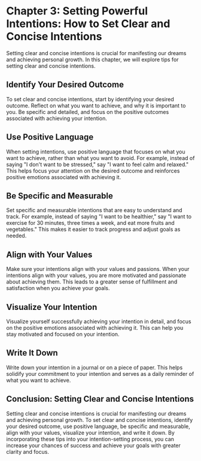 Chapter 3: Setting Powerful Intentions: How to Set Clear and Concise Intentions
===============================================================================

Setting clear and concise intentions is crucial for manifesting our dreams and achieving personal growth. In this chapter, we will explore tips for setting clear and concise intentions.

Identify Your Desired Outcome
-----------------------------

To set clear and concise intentions, start by identifying your desired outcome. Reflect on what you want to achieve, and why it is important to you. Be specific and detailed, and focus on the positive outcomes associated with achieving your intention.

Use Positive Language
---------------------

When setting intentions, use positive language that focuses on what you want to achieve, rather than what you want to avoid. For example, instead of saying "I don't want to be stressed," say "I want to feel calm and relaxed." This helps focus your attention on the desired outcome and reinforces positive emotions associated with achieving it.

Be Specific and Measurable
--------------------------

Set specific and measurable intentions that are easy to understand and track. For example, instead of saying "I want to be healthier," say "I want to exercise for 30 minutes, three times a week, and eat more fruits and vegetables." This makes it easier to track progress and adjust goals as needed.

Align with Your Values
----------------------

Make sure your intentions align with your values and passions. When your intentions align with your values, you are more motivated and passionate about achieving them. This leads to a greater sense of fulfillment and satisfaction when you achieve your goals.

Visualize Your Intention
------------------------

Visualize yourself successfully achieving your intention in detail, and focus on the positive emotions associated with achieving it. This can help you stay motivated and focused on your intention.

Write It Down
-------------

Write down your intention in a journal or on a piece of paper. This helps solidify your commitment to your intention and serves as a daily reminder of what you want to achieve.

Conclusion: Setting Clear and Concise Intentions
------------------------------------------------

Setting clear and concise intentions is crucial for manifesting our dreams and achieving personal growth. To set clear and concise intentions, identify your desired outcome, use positive language, be specific and measurable, align with your values, visualize your intention, and write it down. By incorporating these tips into your intention-setting process, you can increase your chances of success and achieve your goals with greater clarity and focus.
